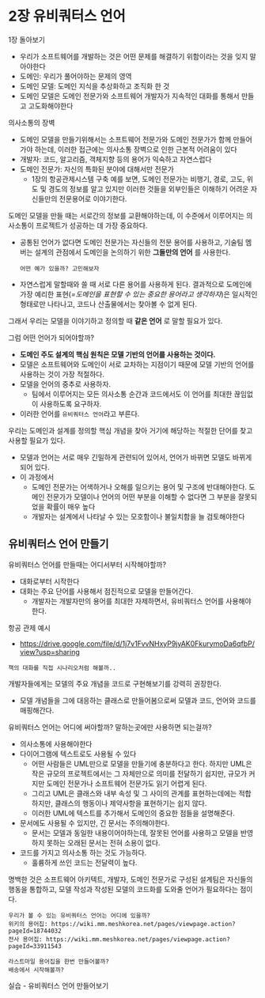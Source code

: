 # 2장 유비쿼터스 언어
1장 돌아보기
- 우리가 소프트웨어를 개발하는 것은 어떤 문제를 해결하기 위함이라는 것을 잊지 말아야한다
- 도메인: 우리가 풀어야하는 문제의 영역
- 도메인 모델: 도메인 지식을 추상화하고 조직화 한 것
- 도메인 모델은 도메인 전문가와 소프트웨어 개발자가 지속적인 대화를 통해서 만들고 고도화해야한다

의사소통의 장벽
- 도메인 모델을 만들기위해서는 소프트웨어 전문가와 도메인 전문가가 함께 만들어가야 하는데, 이러한 접근에는 의사소통 장벽으로 인한 근본적 어려움이 있다
- 개발자: 코드, 알고리즘, 객체지향 등의 용어가 익숙하고 자연스럽다
- 도메인 전문가: 자신의 특화된 분야에 대해서만 전문가
   - 1장의 항공관제시스템 구축 예를 보면, 도메인 전문가는 비행기, 경로, 고도, 위도 및 경도의 정보를 알고 있지만 이러한 것들을 외부인들은 이해하기 어려운 자신들만의 전문용어로 이야기한다. 

도메인 모델을 만들 때는 서로간의 정보를 교환해야하는데, 이 수준에서 이루어지는 의사소통이 프로젝트가 성공하는 데 가장 중요하다.
- 공통된 언어가 없다면 도메인 전문가는 자신들의 전문 용어를 사용하고, 기술팀 멤버는 설계의 관점에서 도메인을 논의하기 위한 __그들만의 언어__ 를 사용한다.
   ```
   어떤 예가 있을까? 고민해보자
   ```
- 자연스럽게 말할때와 쓸 때 서로 다른 용어를 사용하게 된다. 결과적으로 도메인에 가장 예리한 표현(_=도메인을 표현할 수 있는 중요한 용어라고 생각하자_)은 일시적인 형태로만 나타나고, 코드나 산출물에서는 찾아볼 수 없게 된다. 

그래서 우리는 모델을 이야기하고 정의할 때 __같은 언어__ 로 말할 필요가 있다. 

그럼 어떤 언어가 되어야할까?
- __도메인 주도 설계의 핵심 원칙은 모델 기반의 언어를 사용하는 것이다.__
- 모델은 소프트웨어와 도메인이 서로 교차하는 지점이기 때문에 모델 기반의 언어를 사용하는 것이 가장 적절하다. 
- 모델을 언어의 중추로 사용하자. 
   - 팀에서 이루어지는 모든 의사소통 순간과 코드에서도 이 언어를 최대한 끊임없이 사용하도록 요구하자.
- 이러한 언어를 `유비쿼터스 언어`라고 부른다. 

우리는 도메인과 설계를 정의할 핵심 개념을 찾아 거기에 해당하는 적절한 단어를 찾고 사용할 필요가 있다. 
- 모델과 언어는 서로 매우 긴밀하게 관련되어 있어서, 언어가 바뀌면 모델도 바뀌게 되어 있다.
- 이 과정에서
   - 도메인 전문가는 어색하거나 오해를 일으키는 용어 및 구조에 반대해야한다. 도메인 전문가가 모델이나 언어의 어떤 부분을 이해할 수 없다면 그 부분을 잘못되었을 확률이 매우 높다
   - 개발자는 설계에서 나타날 수 있는 모호함이나 불일치함을 늘 검토해야한다

## 유비쿼터스 언어 만들기
유비쿼터스 언어를 만들때는 어디서부터 시작해야할까?
- 대화로부터 시작한다
- 대화는 주요 단어를 사용해서 점진적으로 모델을 만들어간다.
   - 개발자는 개발자만의 용어를 최대한 자제하면서, 유비쿼터스 언어를 사용해야한다. 

항공 관제 예시
- https://drive.google.com/file/d/1j7v1FvvNHxyP9jyAK0FkurymoDa6qfbP/view?usp=sharing
```
책의 대화를 직접 시나리오처럼 해볼까..
```

개발자들에게는 모델의 주요 개념을 코드로 구현해보기를 강력히 권장한다.
- 모델 개념들을 그에 대응하는 클래스로 만들어봄으로써 모델과 코드, 언어와 코드를 매핑해간다. 

유비쿼터스 언어는 어디에 써야할까? 말하는곳에만 사용하면 되는걸까?
- 의사소통에 사용해야한다
- 다이어그램에 텍스트로도 사용될 수 있다
   - 어떤 사람들은 UML만으로 모델을 만들기에 충분하다고 한다. 하지만 UML은 작은 규모의 프로젝트에서는 그 자체만으로 의미를 전달하기 쉽지만, 규모가 커지만 도메인 전문가나 소프트웨어 전문가도 읽기 어렵게 된다. 
   - 그리고 UML은 클래스와 내부 속성 및 그 사이의 관계를 표현하는데에는 적합하지만, 클래스의 행동이나 제약사항을 표현하기는 쉽지 않다. 
   - 이러한 UML에 텍스트를 추가해서 도메인의 중요한 점들을 설명해준다.
- 문서에도 사용될 수 있지만, 긴 문서는 주의해야한다.
   - 문서는 모델과 동일한 내용이어야하는데, 잘못된 언어를 사용하고 모델을 반영하지 못하는 오래된 문서는 전혀 소용이 없다. 
- 코드를 가지고 의사소통 하는 것도 가능하다. 
   - 훌륭하게 쓰인 코드는 전달력이 높다. 

명백한 것은 소프트웨어 아키텍트, 개발자, 도메인 전문가로 구성된 설계팀은 자신들의 행동을 통합하고, 모델 작성과 작성된 모델의 코드화를 도와줄 언어가 필요하다는 점이다. 

```
우리가 볼 수 있는 유비쿼터스 언어는 어디에 있을까?
위키의 용어집: https://wiki.mm.meshkorea.net/pages/viewpage.action?pageId=18744032
전사 용어집: https://wiki.mm.meshkorea.net/pages/viewpage.action?pageId=33911543

라스트마일 용어집을 한번 만들어볼까?
배송에서 시작해볼까?
```

실습 - 유비쿼터스 언어 만들어보기
